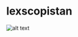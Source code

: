 # lexscopistan
![alt text](https://38.media.tumblr.com/f1f80ce8b55ade5f41b195f12cfbb8ea/tumblr_nwuljrpypC1trkhuho1_400.gif)
